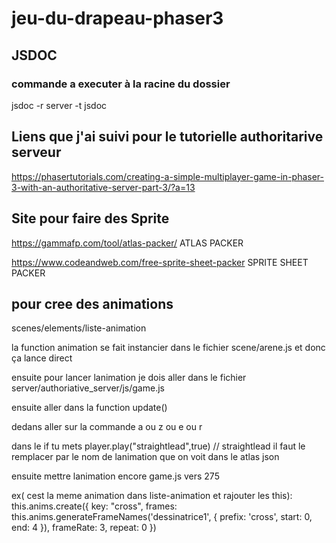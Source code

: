 # jeu-du-drapeau-phaser3

## JSDOC
### commande a executer à la racine du dossier
jsdoc -r server -t jsdoc

## Liens que j'ai suivi pour le tutorielle authoritarive serveur
https://phasertutorials.com/creating-a-simple-multiplayer-game-in-phaser-3-with-an-authoritative-server-part-3/?a=13

## Site pour faire des Sprite
https://gammafp.com/tool/atlas-packer/ ATLAS PACKER

https://www.codeandweb.com/free-sprite-sheet-packer SPRITE SHEET PACKER




## pour cree des animations

scenes/elements/liste-animation


la function animation se fait instancier dans le fichier scene/arene.js
et donc ça lance direct



ensuite pour lancer lanimation je dois aller dans le fichier 
server/authoriative_server/js/game.js

ensuite aller dans la function update()

dedans aller sur la commande a ou z ou e ou r

dans le if tu mets 
player.play("straightlead",true) // straightlead il faut le remplacer par le nom de lanimation que on voit dans le atlas json


ensuite mettre lanimation encore game.js
vers  275 

ex( cest la meme animation dans liste-animation et rajouter les this):
this.anims.create({
        key: "cross",
        frames: this.anims.generateFrameNames('dessinatrice1', { prefix: 'cross', start: 0, end: 4 }),
        frameRate: 3, 
        repeat: 0
      })
